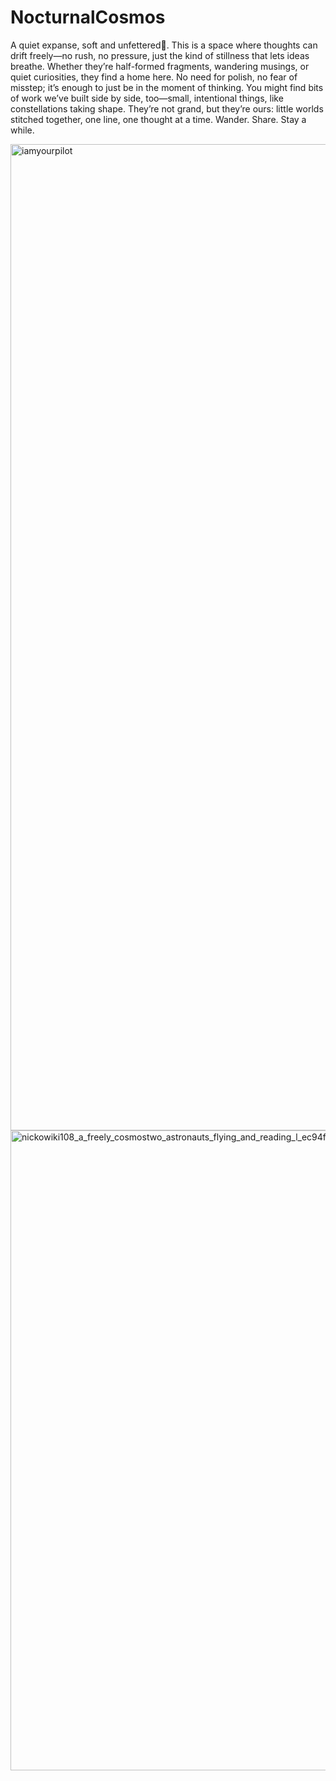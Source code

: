 # NocturnalCosmos

A quiet expanse, soft and unfettered🌌.
This is a space where thoughts can drift freely—no rush, no pressure, just the kind of stillness that lets ideas breathe. Whether they’re half-formed fragments, wandering musings, or quiet curiosities, they find a home here. No need for polish, no fear of misstep; it’s enough to just be in the moment of thinking.
You might find bits of work we’ve built side by side, too—small, intentional things, like constellations taking shape. They’re not grand, but they’re ours: little worlds stitched together, one line, one thought at a time.
Wander. Share. Stay a while.

<img width="1577" height="1578" alt="iamyourpilot" src="https://github.com/user-attachments/assets/bc4b0ce7-16d9-4adb-bf95-f473ab8ad67f" />

<img width="1024" height="1024" alt="nickowiki108_a_freely_cosmostwo_astronauts_flying_and_reading_l_ec94f922-b0d7-4435-8088-d5acc8e04418" src="https://github.com/user-attachments/assets/fdd6305a-3203-43b8-b2e4-1f56fd5969c8" />
